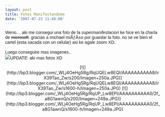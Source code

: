 ```yaml
---
layout: post
title: Fotos Manifestandome
date: '2007-07-23 11:48:00'
---
```



<span style="font-family:arial;">Weno… aki me consegui una foto de la <span style="font-style: italic;">supermanifestacion</span> ke hice en la charla de <strike>microsoft</strike>. gracias a michael miÃƒÂ±o por guardar la foto. no se ve bien el cartel (esta sacada con un celular) asi ke agale zoom XD.</span>  
<span style="font-family:arial;">  
Luego conseguire mas imagenes..  
[![](http://bp2.blogger.com/_WLj4OeHg5Rg/RqTq0Lw8ENI/AAAAAAAAAAk/p9kV5gos5fI/s200/DSC00019.JPG)](http://bp2.blogger.com/_WLj4OeHg5Rg/RqTq0Lw8ENI/AAAAAAAAAAk/p9kV5gos5fI/s1600-h/DSC00019.JPG)</span><span style="font-family:arial;">UPDATE: aki mas fotos XD</span>

<div style="text-align: center;">[![](http://bp3.blogger.com/_WLj4OeHg5Rg/RqUQELw8EQI/AAAAAAAAAA8/irX39Tao_Zw/s200/Imagen+250a.JPG)](http://bp3.blogger.com/_WLj4OeHg5Rg/RqUQELw8EQI/AAAAAAAAAA8/irX39Tao_Zw/s1600-h/Imagen+250a.JPG) [![](http://bp3.blogger.com/_WLj4OeHg5Rg/RqUP_Lw8EPI/AAAAAAAAAA0/2f_a8G1awnQ/s200/Imagen+249a.JPG)](http://bp3.blogger.com/_WLj4OeHg5Rg/RqUP_Lw8EPI/AAAAAAAAAA0/2f_a8G1awnQ/s1600-h/Imagen+249a.JPG)</div>
